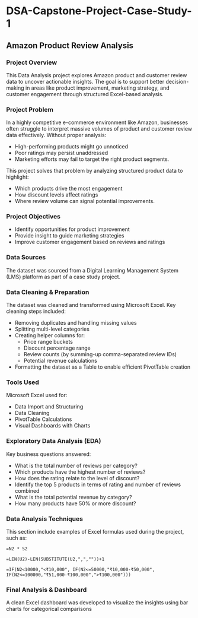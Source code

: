 # DSA-Capstone-Project-Case-Study-1

## Amazon Product Review Analysis

### Project Overview

This Data Analysis project explores Amazon product and customer review data to uncover actionable insights. The goal is to support better decision-making in areas like product improvement, marketing strategy, and customer engagement through structured Excel-based analysis.

### Project Problem

In a highly competitive e-commerce environment like Amazon, businesses often struggle to interpret massive volumes of product and customer review data effectively. Without proper analysis:

- High-performing products might go unnoticed
- Poor ratings may persist unaddressed
- Marketing efforts may fail to target the right product segments.

This project solves that problem by analyzing structured product data to highlight:

- Which products drive the most engagement
- How discount levels affect ratings
- Where review volume can signal potential improvements.

### Project Objectives
- Identify opportunities for product improvement
- Provide insight to guide marketing strategies
- Improve customer engagement based on reviews and ratings

### Data Sources

The dataset was sourced from a Digital Learning Management System (LMS) platform as part of a case study project.

### Data Cleaning & Preparation

The dataset was cleaned and transformed using Microsoft Excel. Key cleaning steps included:
- Removing duplicates and handling missing values
- Splitting multi-level categories
- Creating helper columns for:
  - Price range buckets
  - Discount percentage range
  - Review counts (by summing-up comma-separated review IDs)
  - Potential revenue calculations
- Formatting the dataset as a Table to enable efficient PivotTable creation

### Tools Used
Microsoft Excel used for:
- Data Import and Structuring
- Data Cleaning
- PivotTable Calculations
- Visual Dashboards with Charts

### Exploratory Data Analysis (EDA)

Key business questions answered:
- What is the total number of reviews per category?
- Which products have the highest number of reviews?
- How does the rating relate to the level of discount?
- Identify the top 5 products in terms of rating and number of reviews combined
- What is the total potential revenue by category?
- How many products have 50% or more discount?

### Data Analysis Techniques

This section include examples of Excel formulas used during the project, such as:

``` Excel formulas
=N2 * S2

=LEN(U2)-LEN(SUBSTITUTE(U2,",",""))+1

=IF(N2<10000,"<₹10,000", IF(N2<=50000,"₹10,000-₹50,000", IF(N2<=100000,"₹51,000-₹100,000",">₹100,000")))
```

### Final Analysis & Dashboard

A clean Excel dashboard was developed to visualize the insights using bar charts for categorical comparisons



